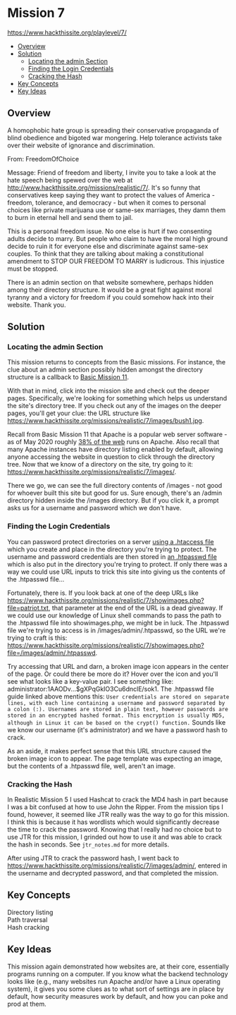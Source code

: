 # Mission 7
https://www.hackthissite.org/playlevel/7/

- [Overview](#overview)
- [Solution](#solution)
  * [Locating the admin Section](#locating-the-admin-section)
  * [Finding the Login Credentials](#finding-the-login-credentials)
  * [Cracking the Hash](#cracking-the-hash)
- [Key Concepts](#key-concepts)
- [Key Ideas](#key-ideas)

## Overview
A homophobic hate group is spreading their conservative propaganda of blind
obedience and bigoted war mongering. Help tolerance activists take over their
website of ignorance and discrimination.

From: FreedomOfChoice

Message: Friend of freedom and liberty, I invite you to take a look at the hate
speech being spewed over the web at
http://www.hackthissite.org/missions/realistic/7/. It's so funny that
conservatives keep saying they want to protect the values of America - freedom,
tolerance, and democracy - but when it comes to personal choices like private
marijuana use or same-sex marriages, they damn them to burn in eternal hell and
send them to jail.

This is a personal freedom issue. No one else is hurt if two consenting adults
decide to marry. But people who claim to have the moral high ground decide to
ruin it for everyone else and discriminate against same-sex couples. To think
that they are talking about making a constitutional amendment to STOP OUR
FREEDOM TO MARRY is ludicrous. This injustice must be stopped.

There is an admin section on that website somewhere, perhaps hidden among their
directory structure. It would be a great fight against moral tyranny and a
victory for freedom if you could somehow hack into their website. Thank you.

## Solution
### Locating the admin Section
This mission returns to concepts from the Basic missions. For instance, the clue
about an admin section possibly hidden amongst the directory structure is a
callback to [Basic Mission
11](https://github.com/jasonally/hack_this_site_missions/blob/master/basic/mission_11.md).

With that in mind, click into the mission site and check out the deeper pages.
Specifically, we're looking for something which helps us understand the site's
directory tree. If you check out any of the images on the deeper pages, you'll
get your clue: the URL structure like
https://www.hackthissite.org/missions/realistic/7/images/bush1.jpg.

Recall from Basic Mission 11 that Apache is a popular web server software - as
of May 2020 roughly [38% of the
web](https://w3techs.com/technologies/history_overview/web_server) runs on
Apache. Also recall that many Apache instances have directory listing enabled by
default, allowing anyone accessing the website in question to click through the
directory tree. Now that we know of a directory on the site, try going to it:
https://www.hackthissite.org/missions/realistic/7/images/.

There we go, we can see the full directory contents of /images - not good for
whoever built this site but good for us. Sure enough, there's an /admin
directory hidden inside the /images directory. But if you click it, a prompt
asks us for a username and password which we don't have.

### Finding the Login Credentials
You can password protect directories on a server [using a .htaccess
file](https://www.hostwinds.com/guide/password-protect-files-directories-htaccess/)
which you create and place in the directory you're trying to protect. The
username and password credentials are then stored in [an .htpasswd
file](https://www.hostwinds.com/guide/create-use-htpasswd/) which is also put in
the directory you're trying to protect. If only there was a way we could use URL
inputs to trick this site into giving us the contents of the .htpasswd file...

Fortunately, there is. If you look back at one of the deep URLs like
https://www.hackthissite.org/missions/realistic/7/showimages.php?file=patriot.txt,
that parameter at the end of the URL is a dead giveaway. If we could use our
knowledge of Linux shell commands to pass the path to the .htpasswd file into
showimages.php, we might be in luck. The .htpasswd file we're trying to access
is in /images/admin/.htpasswd, so the URL we're trying to craft is this:
https://www.hackthissite.org/missions/realistic/7/showimages.php?file=/images/admin/.htpasswd.

Try accessing that URL and darn, a broken image icon appears in the center of
the page. Or could there be more do it? Hover over the icon and you'll see what
looks like a key-value pair. I see something like:
administrator:$1$AAODv...$gXPqGkIO3Cu6dnclE/sok1. The .htpasswd file guide
linked  above mentions this: `User credentials are stored on separate lines,
with each line containing a username and password separated by a colon (:).
Usernames are stored in plain text, however passwords are stored in an encrypted
hashed format. This encryption is usually MD5, although in Linux it can be based
on the crypt() function.` Sounds like we know our username (it's administrator)
and we have a password hash to crack.

As an aside, it makes perfect sense that this URL structure caused the broken
image icon to appear. The page template was expecting an image, but the contents
of a .htpasswd file, well, aren't an image.

### Cracking the Hash
In Realistic Mission 5 I used Hashcat to crack the MD4 hash in part because I
was a bit confused at how to use John the Ripper. From the mission tips I found,
however, it seemed like JTR really was the way to go for this mission. I think
this is because it has wordlists which would significantly decrease the time to
crack the password. Knowing that I really had no choice but to use JTR for this
mission, I grinded out how to use it and was able to crack the hash in seconds.
See `jtr_notes.md` for more details.

After using JTR to crack the password hash, I went back to
https://www.hackthissite.org/missions/realistic/7/images/admin/, entered in the
username and decrypted password, and that completed the mission.

## Key Concepts
Directory listing  
Path traversal  
Hash cracking  

## Key Ideas 
This mission again demonstrated how websites are, at their core, essentially
programs running on a computer. If you know what the backend technology looks
like (e.g., many websites run Apache and/or have a Linux operating system), it
gives you some clues as to what sort of settings are in place by default, how
security measures work by default, and how you can poke and prod at them. 